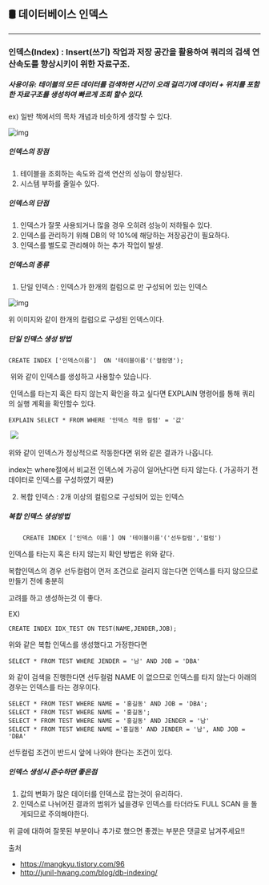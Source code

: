 ## 🛢 데이터베이스 인덱스

--------------------------------------------------------------------------------

### 인덱스(Index) :  Insert(쓰기) 작업과 저장 공간을 활용하여 쿼리의 검색 연산속도를 향상시키이 위한 자료구조.

##### 사용이유: 테이블의 모든 데이터를 검색하면 시간이 오래 걸리기에 데이터 + 위치를 포함한 자료구조를 생성하여 빠르게 조회 할수 있다.

ex) 일반 책에서의 목차 개념과 비슷하게 생각할 수 있다.

![img](https://blog.kakaocdn.net/dn/cBQD97/btqKRtpm2pl/rmo7jTbiiE9tsSQsUg0JPK/img.png)

##### 인덱스의 장점

1. 테이블을 조회하는 속도와 검색 연산의 성능이 향상된다.
2. 시스템 부하를 줄일수 있다.

##### 인덱스의 단점

1. 인덱스가 잘못 사용되거나 많을 경우 오히려 성능이 저하될수 있다.
2. 인덱스를 관리하기 위해 DB의 약 10%에 해당하는 저장공간이 필요하다.
3. 인덱스를 별도로 관리해야 하는 추가 작업이 발생.



##### 인덱스의 종류

1. 단일 인덱스 : 인덱스가 한개의 컬럼으로 만 구성되어 있는 인덱스

 ![img](https://ssup2.github.io/images/theory_analysis/DB_Indexing/DB_Indexing.PNG)

위 이미지와 같이 한개의 컬럼으로 구성된 인덱스이다.

##### 단일 인덱스 생성 방법

```mysql
CREATE INDEX ['인덱스이름']  ON '테이블이름'('컬럼명');
```

​	위와 같이 인덱스를 생성하고 사용할수 있습니다.

​	인덱스를 타는지 혹은 타지 않는지 확인을 하고 싶다면 EXPLAIN 명령어를 통해 쿼리의 실행 계획을 확인할수 있다.

```MYSQL
EXPLAIN SELECT * FROM WHERE '인덱스 적용 컬럼' = '값'
```

​	![](C:\Users\GSSIOT\Desktop\DB공부\-DataBase-study\img\그림1.png)

위와 같이 인덱스가 정상적으로 작동한다면 위와 같은 결과가 나옵니다.

index는 where절에서 비교전 인덱스에 가공이 일어난다면 타지 않는다. ( 가공하기 전 데이터로 인덱스를 구성하였기 때문)

2. 복합 인덱스 : 2개 이상의 컬럼으로  구성되어 있는 인덱스

##### 복합 인덱스 생성방법

```mysql
	CREATE INDEX ['인덱스 이름'] ON '테이블이름'('선두컬럼','컬럼')
```

인덱스를 타는지 혹은 타지 않는지 확인 방법은 위와 같다.

복합인덱스의 경우 선두컬럼이 먼저 조건으로 걸리지 않는다면 인덱스를 타지 않으므로 만들기 전에 충분히 

고려를 하고 생성하는것 이 좋다.

EX)

```mysql
CREATE INDEX IDX_TEST ON TEST(NAME,JENDER,JOB);
```

위와 같은 복합 인덱스를 생성했다고 가정한다면

```mysql
SELECT * FROM TEST WHERE JENDER = '남' AND JOB = 'DBA'
```

와 같이 검색을 진행한다면 선두컬럼 NAME 이 없으므로 인덱스를 타지 않는다  아래의 경우는 인덱스를 타는 경우이다.

```mysql
SELECT * FROM TEST WHERE NAME = '홍길동' AND JOB = 'DBA';
SELECT * FROM TEST WHERE NAME = '홍길동';
SELECT * FROM TEST WHERE NAME = '홍길동' AND JENDER = '남'
SELECT * FROM TEST WHERE NAME ='홍길동' AND JENDER = '남', AND JOB = 'DBA'
```

선두컬럼 조건이 반드시 앞에 나와야 한다는 조건이 있다.





##### 인덱스 생성시 준수하면 좋은점

1. 값의 변화가 많은 데이터를 인덱스로 잡는것이 유리하다.
2. 인덱스로 나뉘어진 결과의 범위가 넓을경우 인덱스를 타더라도 FULL SCAN 을 돌게되므로 주의해야한다.

위 글에 대하여 잘못된 부분이나 추가로 했으면 좋겠는 부분은 댓글로 남겨주세요!!



출처

- https://mangkyu.tistory.com/96
- http://junil-hwang.com/blog/db-indexing/
